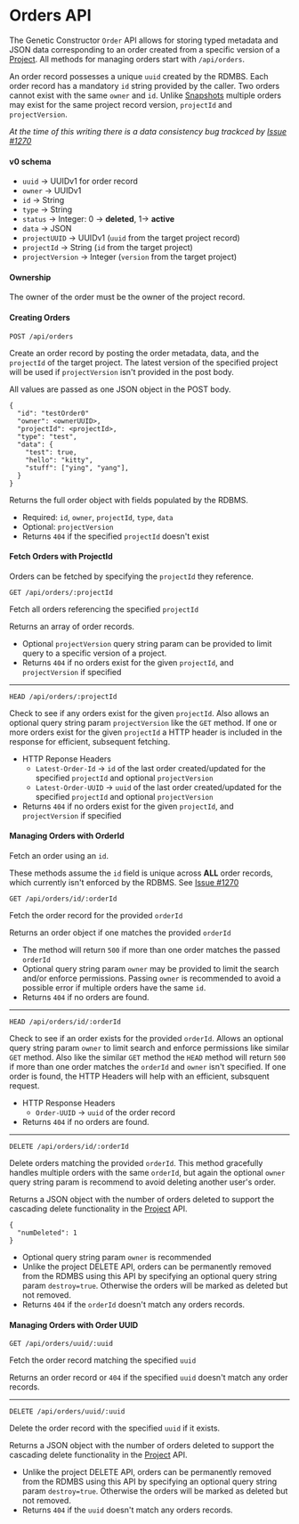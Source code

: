 # Orders API

The Genetic Constructor `Order` API allows for storing typed metadata and JSON data corresponding to an order created from a specific version of a [Project](./PROJECTS.md). All methods for managing orders start with `/api/orders`.

An order record possesses a unique `uuid` created by the RDMBS. Each order record has a mandatory `id` string provided by the caller. Two orders cannot exist with the same `owner` and `id`. Unlike [Snapshots](./SNAPSHOTS.md) multiple orders may exist for the same project record version, `projectId` and `projectVersion`.

_At the time of this writing there is a data consistency bug trackced by [Issue #1270](https://github.com/Autodesk/genetic-constructor/issues/1270)_

#### v0 schema

* `uuid` -> UUIDv1 for order record
* `owner` -> UUIDv1
* `id` -> String
* `type` -> String
* `status` -> Integer: 0 -> **deleted**, 1-> **active**
* `data` -> JSON
* `projectUUID` -> UUIDv1 (`uuid` from the target project record)
* `projectId` -> String (`id` from the target project)
* `projectVersion` -> Integer (`version` from the target project)

#### Ownership

The owner of the order must be the owner of the project record.

#### Creating Orders

`POST /api/orders`

Create an order record by posting the order metadata, data, and the `projectId` of the target project. The latest version of the specified project will be used if `projectVersion` isn't provided in the post body.

All values are passed as one JSON object in the POST body.

```
{
  "id": "testOrder0"
  "owner": <ownerUUID>,
  "projectId": <projectId>,
  "type": "test",
  "data": {
    "test": true,
    "hello": "kitty",
    "stuff": ["ying", "yang"],
  }
}              
```		              
Returns the full order object with fields populated by the RDBMS.

* Required: `id`, `owner`, `projectId`, `type`, `data`
* Optional: `projectVersion`
* Returns `404` if the specified `projectId` doesn't exist

#### Fetch Orders with ProjectId

Orders can be fetched by specifying the `projectId` they reference.

`GET /api/orders/:projectId`

Fetch all orders referencing the specified `projectId`

Returns an array of order records.

* Optional `projectVersion` query string param can be provided to limit query to a specific version of a project.
* Returns `404` if no orders exist for the given `projectId`, and `projectVersion` if specified

---
`HEAD /api/orders/:projectId`

Check to see if any orders exist for the given `projectId`. Also allows an optional query string param `projectVersion` like the `GET` method. If one or more orders exist for the given `projectId` a HTTP header is included in the response for efficient, subsequent fetching.

* HTTP Reponse Headers
  * `Latest-Order-Id` -> `id` of the last order created/updated for the specified `projectId` and optional `projectVersion`
  * `Latest-Order-UUID` -> `uuid` of the last order created/updated for the specified `projectId` and optional `projectVersion`
* Returns `404` if no orders exist for the given `projectId`, and `projectVersion` if specified

#### Managing Orders with OrderId

Fetch an order using an `id`.

These methods assume the `id` field is unique across **ALL** order records, which currently isn't enforced by the RDBMS. See [Issue #1270](https://github.com/Autodesk/genetic-constructor/issues/1270)

`GET /api/orders/id/:orderId`

Fetch the order record for the provided `orderId`

Returns an order object if one matches the provided `orderId`

* The method will return `500` if more than one order matches the passed `orderId`
* Optional query string param `owner` may be provided to limit the search and/or enforce permissions. Passing `owner` is recommended to avoid a possible error if multiple orders have the same `id`.
* Returns `404` if no orders are found. 

---
`HEAD /api/orders/id/:orderId`

Check to see if an order exists for the provided `orderId`. Allows an optional query string param `owner` to limit search and enforce permissions like similar `GET` method. Also like the similar `GET` method the `HEAD` method will return `500` if more than one order matches the `orderId` and `owner` isn't specified. If one order is found, the HTTP Headers will help with an efficient, subsquent request.

* HTTP Response Headers
  * `Order-UUID` -> `uuid` of the order record
* Returns `404` if no orders are found.  

---
`DELETE /api/orders/id/:orderId`

Delete orders matching the provided `orderId`. This method gracefully handles multiple orders with the same `orderId`, but again the optional `owner` query string param is recommend to avoid deleting another user's order.

Returns a JSON object with the number of orders deleted to support the cascading delete functionality in the [Project](./PROJECTS.md) API.

```
{
  "numDeleted": 1
}
```

* Optional query string param `owner` is recommended
* Unlike the project DELETE API, orders can be permanently removed from the RDMBS using this API by specifying an optional query string param `destroy=true`. Otherwise the orders will be marked as deleted but not removed.
* Returns `404` if the `orderId` doesn't match any orders records.

#### Managing Orders with Order UUID

`GET /api/orders/uuid/:uuid`

Fetch the order record matching the specified `uuid`

Returns an order record or `404` if the specified `uuid` doesn't match any order records.

___
`DELETE /api/orders/uuid/:uuid`

Delete the order record with the specified `uuid` if it exists.

Returns a JSON object with the number of orders deleted to support the cascading delete functionality in the [Project](./PROJECTS.md) API.

* Unlike the project DELETE API, orders can be permanently removed from the RDMBS using this API by specifying an optional query string param `destroy=true`. Otherwise the orders will be marked as deleted but not removed.
* Returns `404` if the `uuid` doesn't match any orders records.

